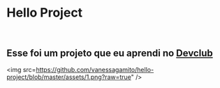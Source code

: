 <h1>Hello Project
<br>
<br>
<h2>Esse foi um projeto que eu aprendi no <a href="https://rodolfomori.com.br/devclub">Devclub</a></h2>

<img src=https://github.com/vanessagamito/hello-project/blob/master/assets/1.png?raw=true" />
